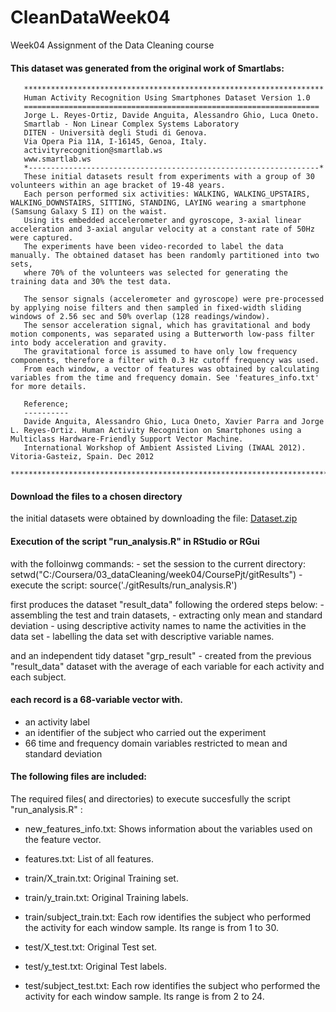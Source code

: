 # CleanDataWeek04
Week04 Assignment of the Data Cleaning course


#### This dataset was generated from the original work of Smartlabs:

       *******************************************************************   
       Human Activity Recognition Using Smartphones Dataset Version 1.0      
       ==================================================================    
       Jorge L. Reyes-Ortiz, Davide Anguita, Alessandro Ghio, Luca Oneto.    
       Smartlab - Non Linear Complex Systems Laboratory                      
       DITEN - Università degli Studi di Genova.                             
       Via Opera Pia 11A, I-16145, Genoa, Italy.                             
       activityrecognition@smartlab.ws                                       
       www.smartlab.ws                                                      
       *-----------------------------------------------------------------*   
       These initial datasets result from experiments with a group of 30 volunteers within an age bracket of 19-48 years. 
       Each person performed six activities: WALKING, WALKING_UPSTAIRS, WALKING_DOWNSTAIRS, SITTING, STANDING, LAYING wearing a smartphone (Samsung Galaxy S II) on the waist.                                                              
       Using its embedded accelerometer and gyroscope, 3-axial linear acceleration and 3-axial angular velocity at a constant rate of 50Hz were captured.                                                 
       The experiments have been video-recorded to label the data manually. The obtained dataset has been randomly partitioned into two sets,                                                           
       where 70% of the volunteers was selected for generating the training data and 30% the test data.                                                                                                 
                                                                                                                                                                                                 
       The sensor signals (accelerometer and gyroscope) were pre-processed by applying noise filters and then sampled in fixed-width sliding windows of 2.56 sec and 50% overlap (128 readings/window). 
       The sensor acceleration signal, which has gravitational and body motion components, was separated using a Butterworth low-pass filter into body acceleration and gravity.                        
       The gravitational force is assumed to have only low frequency components, therefore a filter with 0.3 Hz cutoff frequency was used.
       From each window, a vector of features was obtained by calculating variables from the time and frequency domain. See 'features_info.txt' for more details.

       Reference; 
       ----------
       Davide Anguita, Alessandro Ghio, Luca Oneto, Xavier Parra and Jorge L. Reyes-Ortiz. Human Activity Recognition on Smartphones using a Multiclass Hardware-Friendly Support Vector Machine. 
       International Workshop of Ambient Assisted Living (IWAAL 2012). Vitoria-Gasteiz, Spain. Dec 2012 
       **********************************************************************************************************************************************************


####  Download the files to a chosen directory
the initial datasets were obtained by downloading the file:
[Dataset.zip](https://d396qusza40orc.cloudfront.net/getdata%2Fprojectfiles%2FUCI%20HAR%20Dataset.zip)


####  Execution of the script "run_analysis.R"  in RStudio or RGui 
   with the folloinwg commands:
       - set the session to the current directory:
       setwd("C:/Coursera/03_dataCleaning/week04/CoursePjt/gitResults")
       - execute the script:
       source('./gitResults/run_analysis.R') 

   first produces the dataset "result_data" following the ordered steps below:
      - assembling the test and train datasets,
      - extracting only mean and standard deviation
      - using descriptive activity names to name the activities in the data set
      - labelling the data set with descriptive variable names.

   and an independent tidy dataset "grp_result" 
      - created from the previous "result_data" dataset with the average of each variable for each activity and each subject.

####  each record is a 68-variable vector with. 
- an activity label 
- an identifier of the subject who carried out the experiment
- 66 time and frequency domain variables restricted to mean and standard deviation

#### The following files are included:
 The required files( and directories) to execute succesfully the script "run_analysis.R" :
- new_features_info.txt: Shows information about the variables used on the feature vector.
- features.txt: List of all features.

- train/X_train.txt: Original Training set.
- train/y_train.txt: Original Training labels.
- train/subject_train.txt: Each row identifies the subject who performed the activity for each window sample. 
Its range is from 1 to 30.

- test/X_test.txt: Original Test set.
- test/y_test.txt: Original Test labels.

- test/subject_test.txt:   Each row identifies the subject who performed the activity for each window sample. 
Its range is from 2 to 24.

